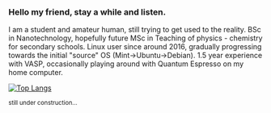 <!--
**jkropacek/jkropacek** is a ✨ _special_ ✨ repository because its `README.md` (this file) appears on your GitHub profile.

Here are some ideas to get you started:

- 🔭 I’m currently working on ...
- 🌱 I’m currently learning ...
- 👯 I’m looking to collaborate on ...
- 🤔 I’m looking for help with ...
- 💬 Ask me about ...
- 📫 How to reach me: ...
- 😄 Pronouns: ...
- ⚡ Fun fact: ...
-->

### Hello my friend, stay a while and listen.
<!-- ![](https://komarev.com/ghpvc/?username=jkropacek) -->

I am a student and amateur human, still trying to get used to the reality. BSc in Nanotechnology, hopefully future MSc in Teaching of physics - chemistry for secondary schools. Linux user since around 2016, gradually progressing towards the initial "source" OS (Mint->Ubuntu->Debian). 1.5 year experience with VASP, occasionally playing around with Quantum Espresso on my home computer.

[![Top Langs](https://github-readme-stats.vercel.app/api/top-langs/?username=jkropacek)](https://github.com/anuraghazra/github-readme-stats)

<sub>still under construction...</sub>
